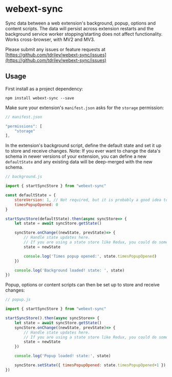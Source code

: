 # webext-sync
Sync data between a web extension's background, popup, options and content scripts. The data will persist across extension restarts and the background service worker stopping/starting does not affect functionality. Works cross-browser, with MV2 and MV3.

Please submit any issues or feature requests at [https://github.com/tdriley/webext-sync/issues](https://github.com/tdriley/webext-sync/issues)

## Usage
First install as a project dependency: 

```npm install webext-sync --save```

Make sure your extension's `manifest.json` asks for the `storage` permission:

```javascript
// manifest.json

"permissions": [
    "storage"
],
```

In the extension's background script, define the default state and set it up to store and receive changes. Note: If you ever want to change the data's schema in newer versions of your extension, you can define a new `defaultState` and any existing data will be deep-merged with the new schema.

```javascript
// background.js

import { startSyncStore } from "webext-sync"

const defaultState = {
    storeVersion: 1, // Not required, but it is probably a good idea to version your store
    timesPopupOpened: 0 
}

startSyncStore(defaultState).then(async syncStore=> {
    let state = await syncStore.getState()

    syncStore.onChange((newState, prevState)=> {
        // Handle state updates here.
        // If you are using a state store like Redux, you could do something like reduxStore.dispatch({ type: "STORE_UPDATE", newState: newState })
        state = newState

        console.log('Times popup opened:', state.timesPopupOpened)
    })

    console.log('Background loaded! state: ', state)
})
```

Popup, options or content scripts can then be set up to store and receive changes:

```javascript
// popup.js

import { startSyncStore } from "webext-sync"

startSyncStore().then(async syncStore=> {
    let state = await syncStore.getState()
    syncStore.onChange((newState, prevState)=> {
        // Handle state updates here.
        // If you are using a state store like Redux, you could do something like reduxStore.dispatch({ type: "STORE_UPDATE", newState: newState })
        state = newState
    })

    console.log('Popup loaded! state:', state)

    syncStore.setState({ timesPopupOpened: state.timesPopupOpened+1 })
})
```